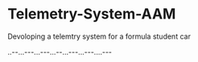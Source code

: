 # Telemetry-System-AAM
 Devoloping a telemtry system for a formula student car


 

 ..--...---...---...--...---...---....---
